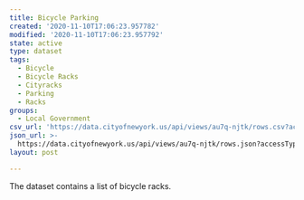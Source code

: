```yaml
---
title: Bicycle Parking
created: '2020-11-10T17:06:23.957782'
modified: '2020-11-10T17:06:23.957792'
state: active
type: dataset
tags:
  - Bicycle
  - Bicycle Racks
  - Cityracks
  - Parking
  - Racks
groups:
  - Local Government
csv_url: 'https://data.cityofnewyork.us/api/views/au7q-njtk/rows.csv?accessType=DOWNLOAD'
json_url: >-
  https://data.cityofnewyork.us/api/views/au7q-njtk/rows.json?accessType=DOWNLOAD
layout: post

---
```

The dataset contains a list of bicycle racks.
